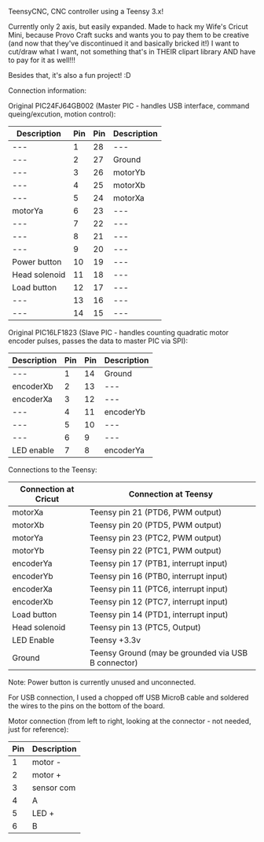 TeensyCNC, CNC controller using a Teensy 3.x!

Currently only 2 axis, but easily expanded.
Made to hack my Wife's Cricut Mini, because Provo Craft sucks and wants you to pay them to be creative (and now that they've discontinued it and basically bricked it!)
I want to cut/draw what I want, not something that's in THEIR clipart library AND have to pay for it as well!!!

Besides that, it's also a fun project! :D

Connection information:

Original PIC24FJ64GB002 (Master PIC - handles USB interface, command queing/excution, motion control):

Description | Pin | Pin | Description
----------- | --- | --- | -----------
--- | 1 | 28 | ---
--- | 2 | 27 | Ground
--- | 3 | 26 | motorYb
--- | 4 | 25 | motorXb
--- | 5 | 24 | motorXa
motorYa |  6 | 23 | ---
--- | 7 | 22 | ---
--- | 8 | 21 | ---
--- | 9 | 20 | ---
Power button | 10 | 19 | ---
Head solenoid | 11 | 18 | ---
Load button | 12 | 17 | ---
--- | 13 | 16 | ---
--- | 14 | 15 | ---

Original PIC16LF1823 (Slave PIC -  handles counting quadratic motor encoder pulses, passes the data to master PIC via SPI):

Description | Pin | Pin | Description
----------- | --- | --- | -----------
--- | 1 | 14 | Ground
encoderXb | 2 | 13 | ---
encoderXa | 3 | 12 | ---
--- | 4 | 11 | encoderYb
--- | 5 | 10 | ---
--- | 6 | 9 | ---
LED enable | 7 | 8 | encoderYa

Connections to the Teensy:

Connection at Cricut | Connection at Teensy
-------------------- | --------------------
motorXa | Teensy pin 21 (PTD6, PWM output)
motorXb | Teensy pin 20 (PTD5, PWM output)
motorYa | Teensy pin 23 (PTC2, PWM output)
motorYb | Teensy pin 22 (PTC1, PWM output)
encoderYa | Teensy pin 17 (PTB1, interrupt input)
encoderYb | Teensy pin 16 (PTB0, interrupt input)
encoderXa | Teensy pin 11 (PTC6, interrupt input)
encoderXb | Teensy pin 12 (PTC7, interrupt input)
Load button | Teensy pin 14 (PTD1, interrupt input)
Head solenoid | Teensy pin 13 (PTC5, Output)
LED Enable | Teensy +3.3v
Ground | Teensy Ground (may be grounded via USB B connector)

Note:
Power button is currently unused and unconnected.

For USB connection, I used a chopped off USB MicroB cable and soldered the wires to the pins on the bottom of the board.

Motor connection (from left to right, looking at the connector - not needed, just for reference):

Pin | Description
--- | -----------
1 | motor -
2 | motor +
3 | sensor com
4 | A
5 | LED +
6 | B
